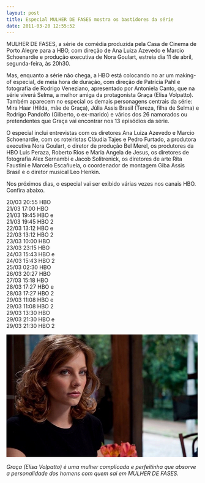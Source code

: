 ```yaml
---
layout: post
title: Especial MULHER DE FASES mostra os bastidores da série
date: 2011-03-20 12:55:52
---
```

MULHER DE FASES, a série de comédia produzida pela Casa de Cinema de Porto Alegre para a HBO, com direção de Ana Luiza Azevedo e Marcio Schoenardie e produção executiva de Nora Goulart, estreia dia 11 de abril, segunda-feira, às 20h30.

Mas, enquanto a série não chega, a HBO está colocando no ar um making-of especial, de meia hora de duração, com direção de Patrícia Pahl e fotografia de Rodrigo Veneziano, apresentado por Antoniela Canto, que na série viverá Selma, a melhor amiga da protagonista Graça (Elisa Volpatto). Também aparecem no especial os demais personagens centrais da série: Mira Haar (Hilda, mãe de Graça), Júlia Assis Brasil (Tereza, filha de Selma) e Rodrigo Pandolfo (Gilberto, o ex-marido) e vários dos 26 namorados ou pretendentes que Graça vai encontrar nos 13 episódios da série.

O especial inclui entrevistas com os diretores Ana Luiza Azevedo e Marcio Schoenardie, com os roteiristas Cláudia Tajes e Pedro Furtado, a produtora executiva Nora Goulart, o diretor de produção Bel Merel, os produtores da HBO Luis Peraza, Roberto Rios e Maria Angela de Jesus, os diretores de fotografia Alex Sernambi e Jacob Solitrenick, os diretores de arte Rita Faustini e Marcelo Escañuela, o coordenador de montagem Giba Assis Brasil e o diretor musical Leo Henkin.

Nos próximos dias, o especial vai ser exibido várias vezes nos canais HBO. Confira abaixo.

20/03 20:55 HBO\
21/03 17:00 HBO\
21/03 19:45 HBO e\
21/03 19:45 HBO 2\
22/03 13:12 HBO e\
22/03 13:12 HBO 2\
23/03 10:00 HBO\
23/03 23:15 HBO\
24/03 15:43 HBO e\
24/03 15:43 HBO 2\
25/03 02:30 HBO\
26/03 20:27 HBO\
27/03 15:18 HBO\
28/03 17:27 HBO e\
28/03 17:27 HBO 2\
29/03 11:08 HBO e\
29/03 11:08 HBO 2\
29/03 13:30 HBO\
29/03 21:30 HBO e\
29/03 21:30 HBO 2

![](/uploads/elisa01.jpg)

*Graça (Elisa Volpatto) é uma mulher complicada e perfeitinha que absorve a personalidade dos homens com quem sai em MULHER DE FASES.*